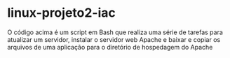 # linux-projeto2-iac
O código acima é um script em Bash que realiza uma série de tarefas para atualizar um servidor, instalar o servidor web Apache e baixar e copiar os arquivos de uma aplicação para o diretório de hospedagem do Apache
